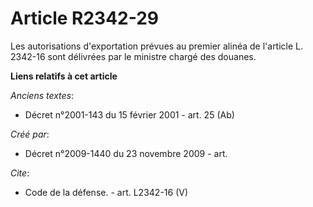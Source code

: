 # Article R2342-29

Les autorisations d'exportation prévues au premier alinéa de l'article L. 2342-16 sont délivrées par le ministre chargé des
douanes.

**Liens relatifs à cet article**

_Anciens textes_:

  - Décret n°2001-143 du 15 février 2001 - art. 25 (Ab)

_Créé par_:

  - Décret n°2009-1440 du 23 novembre 2009 - art.

_Cite_:

  - Code de la défense. - art. L2342-16 (V)
